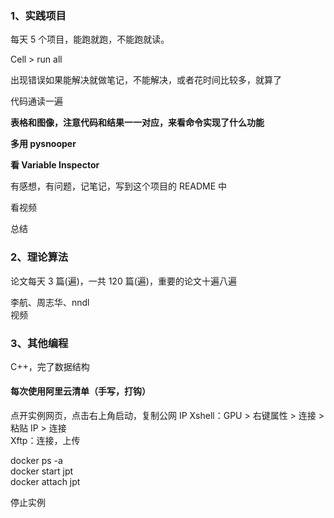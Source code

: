 
### 1、实践项目

每天 5 个项目，能跑就跑，不能跑就读。

Cell > run all  

出现错误如果能解决就做笔记，不能解决，或者花时间比较多，就算了 

代码通读一遍

**表格和图像，注意代码和结果一一对应，来看命令实现了什么功能**

**多用 pysnooper**  

**看 Variable Inspector**  

有感想，有问题，记笔记，写到这个项目的 README 中   

看视频   

总结  


### 2、理论算法
论文每天 3 篇(遍)，一共 120 篇(遍)，重要的论文十遍八遍  

李航、周志华、nndl  
视频  

### 3、其他编程 
C++，完了数据结构




#### 每次使用阿里云清单（手写，打钩）
点开实例网页，点击右上角启动，复制公网 IP
Xshell：GPU > 右键属性 > 连接 > 粘贴 IP > 连接  
Xftp：连接，上传  

docker ps -a  
docker start jpt  
docker attach jpt  

停止实例  
